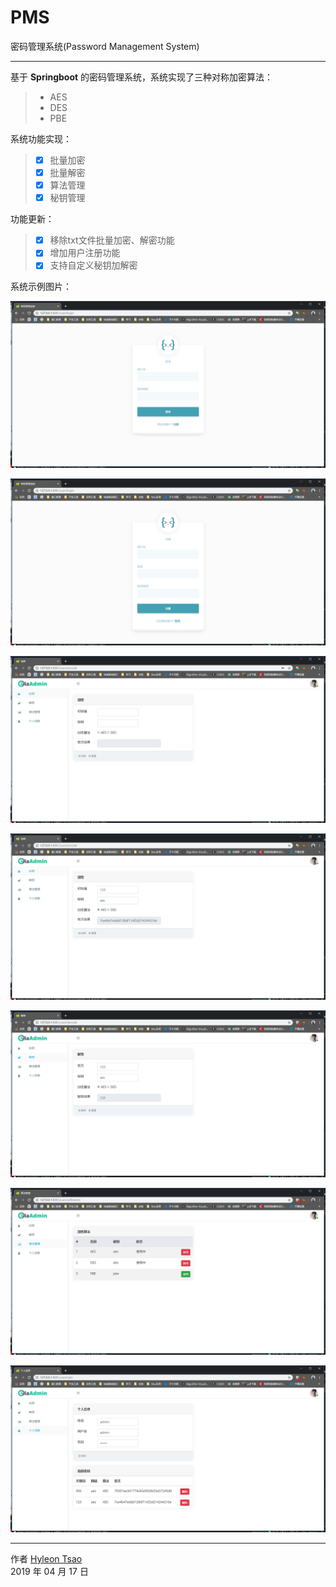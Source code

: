 # PMS
密码管理系统(Password Management System)

------

基于 **Springboot** 的密码管理系统，系统实现了三种对称加密算法：

> * AES
> * DES
> * PBE

系统功能实现：

> - [x] 批量加密
> - [x] 批量解密
> - [x] 算法管理
> - [x] 秘钥管理

功能更新：

> - [x] 移除txt文件批量加密、解密功能
> - [x] 增加用户注册功能
> - [x] 支持自定义秘钥加解密

系统示例图片：

![logo](https://github.com/HiramJoyce/pms/blob/master/img/demo1.png)

![logo](https://github.com/HiramJoyce/pms/blob/master/img/demo2.png)

![logo](https://github.com/HiramJoyce/pms/blob/master/img/demo3.png)

![logo](https://github.com/HiramJoyce/pms/blob/master/img/demo4.png)

![logo](https://github.com/HiramJoyce/pms/blob/master/img/demo5.png)

![logo](https://github.com/HiramJoyce/pms/blob/master/img/demo6.png)

![logo](https://github.com/HiramJoyce/pms/blob/master/img/demo7.png)

------

作者 [Hyleon Tsao](https://github.com/metahy/)     
2019 年 04 月 17 日

